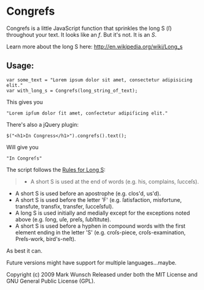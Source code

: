 # Congrefs

Congrefs is a little JavaScript function that sprinkles the long S (ſ) throughout your text. It looks like an *f*. But it's not. It is an *S*.

Learn more about the long S here: http://en.wikipedia.org/wiki/Long_s

## Usage:

	var some_text = "Lorem ipsum dolor sit amet, consectetur adipisicing elit."	
	var with_long_s = Congrefs(long_string_of_text);
	
This gives you
	
	"Lorem ipſum dolor ſit amet, conſectetur adipiſicing elit."
	
There's also a jQuery plugin:

	$("<h1>In Congress</h1>").congrefs().text();
	
Will give you

	"In Congreſs"

The script follows the [Rules for Long S](http://babelstone.blogspot.com/2006/06/rules-for-long-s.html):

> * A short S is used at the end of words (e.g. his, complains, ſucceſs).
*	A short S is used before an apostrophe (e.g. clos'd, us'd).
*	A short S is used before the letter 'F' (e.g. ſatisfaction, misfortune, transfute, transfix, transfer, ſucceſsful).
*	A long S is used initially and medially except for the exceptions noted above (e.g. ſong, uſe, preſs, ſubſtitute).
*	A short S is used before a hyphen in compound words with the first element ending in the letter 'S' (e.g. croſs-piece, croſs-examination, Preſs-work, bird's-neſt).

As best it can.

Future versions might have support for multiple languages...maybe.

Copyright (c) 2009 Mark Wunsch
Released under both the MIT License and GNU General Public License (GPL).